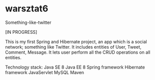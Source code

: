 # warsztat6
Something-like-twitter

[IN PROGRESS]

This is my first Spring and Hibernate project, an app which is a social network; something like Twitter. It includes entities of User, Tweet, Comment, Message. It lets user perform all the CRUD operations on all entities.

Technology stack:
Java SE 8
Java EE 8
Spring framework
Hibernate framework
JavaServlet
MySQL
Maven
